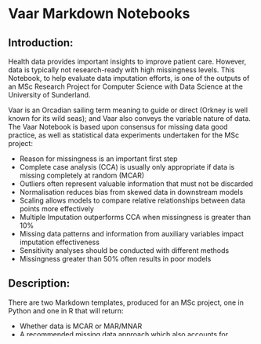 # Vaar Markdown Notebooks

## Introduction:
Health data provides important insights to improve patient care. However, data is typically not research-ready with high missingness levels.  This Notebook, to help evaluate data imputation efforts, is one of the outputs of an MSc Research Project for Computer Science with Data Science at the University of Sunderland. 

Vaar is an Orcadian sailing term meaning to guide or direct (Orkney is well known for its wild seas); and Vaar also conveys the variable nature of data. The Vaar Notebook is based upon consensus for missing data good practice, as well as statistical data experiments undertaken for the MSc project:  
- Reason for missingness is an important first step  
- Complete case analysis (CCA) is usually only appropriate if data is missing completely at random (MCAR)  
- Outliers often represent valuable information that must not be discarded  
- Normalisation reduces bias from skewed data in downstream models  
- Scaling allows models to compare relative relationships between data points more effectively  
- Multiple Imputation outperforms CCA when missingness is greater than 10%  
- Missing data patterns and information from auxiliary variables impact imputation effectiveness  
- Sensitivity analyses should be conducted with different methods  
- Missingness greater than 50% often results in poor models  


## Description:
There are two Markdown templates, produced for an MSc project, one in Python and one in R that will return:
- Whether data is MCAR or MAR/MNAR
- A recommended missing data approach which also accounts for indicative model result stability
- An evaluation of imputation efforts against a test model

Coding experience of R or Python is necessary, as due to the variability of data it is expected that additional code blocks will need to be included. 

Code blocks can be copied and pasted from the markdown templates and exemplars. To use the full notebooks, the following packages are required:

### Python Libraries Required:
- pandas to read in data
- numpy for summary statistics
- seaborn and matplot lib for visualisation
- r-naniar (see below)
- scipy - numpy extension for skew
- sklearn for imputation, model, metrics and minmaxscaler

#### R Libraries Required for Python version:
- Reticulate so both Python and R environments available
- naniar for MCAR test
- rpart and rpart.plot for proportion missing data integration with naniar
Please note: you will also need to preview the file to knit together the two environments, for R to access the python objects.

### R Libraries Required for R version:
- data.table to read in data
- tidyverse to rename variables and tidy data
- janitor to clean variable names
- naniar for MCAR Test and other missing data functions
- visdat to visualise missing data
- ggplot for visualisation
- GGally for pairs ggplot extension
- psych for skew function
- rpart and rpart.plot for proportion missing data integration with naniar
- mice for fluxplot and multiple imputation
- caret for correlation and confusion matrix
- randomForest (optional: example included in template)

#### Step 1: Read data

#### Step 2: Tidy data

#### Step 3: Visualise data and run MCAR Test

#### Step 4: Set key variable values:
        MCAR Test p-value (or 'error' if data singular)
		Yes or No for likelihood variable if data more likely to be missing from some variables
		Yes or No if data missing from dependent variable(s) only
		Proportion of data missing overall as float (automatically set in Python version)

#### Step 5: Visualise variable importance for predicting missingness
		Identify variable that will be used in delta adjustment: variable with missing data nearest the top of the tree

#### Step 6: Create complete case and imputed datasets

#### Step 7: Conduct MNAR Sensitivity Test
		Create imputed dataset with highest delta adjustment
		Optional step to remove outliers

#### Step 8: Select Features
		Optional step to transform data (some data already scaled)

#### Step 9: Build and Test Models (CCA, Imputed, Imputed Delta)
		Create Test and Training data for each
		Set variable value CCA or MI for better_model
		Set variable value Yes or No for delta_impact

#### Lastly: Run 3 code blocks to print summaries:
		MCAR or MAR/MNAR Hypothesis
		Recommended approach for missing data
		Model evaluation
		

## License:
MIT License

Copyright (c) [2023] [Amanda Harris]

Permission is hereby granted, free of charge, to any person obtaining a copy
of this software and associated documentation files (the "Software"), to deal
in the Software without restriction, including without limitation the rights
to use, copy, modify, merge, publish, distribute, sublicense, and/or sell
copies of the Software, and to permit persons to whom the Software is
furnished to do so, subject to the following conditions:

The above copyright notice and this permission notice shall be included in all
copies or substantial portions of the Software.

THE SOFTWARE IS PROVIDED "AS IS", WITHOUT WARRANTY OF ANY KIND, EXPRESS OR
IMPLIED, INCLUDING BUT NOT LIMITED TO THE WARRANTIES OF MERCHANTABILITY,
FITNESS FOR A PARTICULAR PURPOSE AND NONINFRINGEMENT. IN NO EVENT SHALL THE
AUTHORS OR COPYRIGHT HOLDERS BE LIABLE FOR ANY CLAIM, DAMAGES OR OTHER
LIABILITY, WHETHER IN AN ACTION OF CONTRACT, TORT OR OTHERWISE, ARISING FROM,
OUT OF OR IN CONNECTION WITH THE SOFTWARE OR THE USE OR OTHER DEALINGS IN THE
SOFTWARE.
